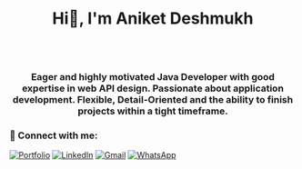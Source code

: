 <h1 align="center"> Hi👋, I'm Aniket Deshmukh</h1>

<br>
<br>


<h3 align="center">Eager and highly motivated Java Developer with good expertise in web API design. Passionate about application development. Flexible, Detail-Oriented and the ability to finish projects within a tight timeframe.</h3>

<!--
**AniketD-25/AniketD-25** is a ✨ _special_ ✨ repository because its `README.md` (this file) appears on your GitHub profile.

Here are some ideas to get you started:

- 🔭 I’m currently working on ...
- 🌱 I’m currently learning ...
- 👯 I’m looking to collaborate on ...
- 🤔 I’m looking for help with ...
- 💬 Ask me about ...
- 📫 How to reach me: ...
- 😄 Pronouns: ...
- ⚡ Fun fact: ...
-->
### 🤝 Connect with me:

[![Portfolio](https://img.shields.io/badge/Portfolio-000000?style=for-the-badge&logo=Portfolio&logoColor=white)](https://aniketd-25.github.io)
[![LinkedIn](https://img.shields.io/badge/LinkedIn-0077B5?style=for-the-badge&logo=linkedin&logoColor=white)](https://www.linkedin.com/in/aniket-deshmukh-/)
[![Gmail](https://img.shields.io/badge/Gmail-D14836?style=for-the-badge&logo=gmail&logoColor=white)](mailto:aniketdeshmukh25799@gmail.com)
[![WhatsApp](https://img.shields.io/badge/WhatsApp-25D366?style=for-the-badge&logo=whatsapp&logoColor=white)](https://wa.me/+918624039486)
